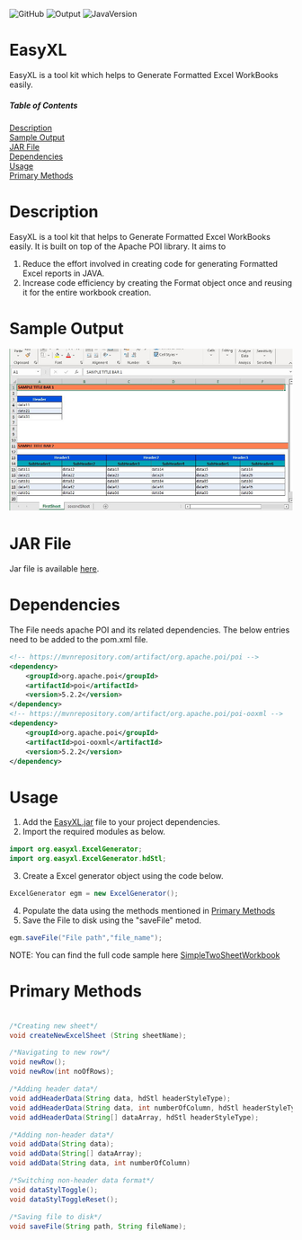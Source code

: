 ![GitHub](https://img.shields.io/github/license/leroy-merlin-br/logstash-exporter)  ![Output](https://img.shields.io/badge/Excel-xlsx-008000) ![JavaVersion](https://img.shields.io/badge/Java-%3E1.6-4A7493)


# EasyXL
EasyXL is a tool kit which helps to Generate Formatted Excel WorkBooks easily.



##### Table of Contents  

[Description](#description)  
[Sample Output](#sample-output)  
[JAR File](#jar-file)  
[Dependencies](#dependencies)  
[Usage](#usage)  
[Primary Methods](#primary-methods)  


# Description
EasyXL is a tool kit that helps to Generate Formatted Excel WorkBooks easily.
It is built on top of the Apache POI library.
It aims to 
1) Reduce the effort involved in creating code for generating Formatted Excel reports in JAVA. 
2) Increase code efficiency by creating the Format object once and reusing it for the entire workbook creation.

# Sample Output
![Sample_excel_file.JPG](https://github.com/SantoshVaramballi/EasyXL/blob/main/Sample%20outputs/Sample_excel_file.JPG)

# JAR File
Jar file is available [here](https://github.com/SantoshVaramballi/EasyXL/tree/main/EasyXL_Jars).

# Dependencies 
The File needs apache POI and its related dependencies.
The below entries need to be added to the pom.xml file.

```xml
<!-- https://mvnrepository.com/artifact/org.apache.poi/poi -->
<dependency>
    <groupId>org.apache.poi</groupId>
    <artifactId>poi</artifactId>
    <version>5.2.2</version>
</dependency>
<!-- https://mvnrepository.com/artifact/org.apache.poi/poi-ooxml -->
<dependency>
    <groupId>org.apache.poi</groupId>
    <artifactId>poi-ooxml</artifactId>
    <version>5.2.2</version>
</dependency>
```

# Usage
1) Add the [EasyXL.jar](https://github.com/SantoshVaramballi/EasyXL/tree/main/EasyXL_Jars) file to your project dependencies. 
2) Import the required modules as below. 
```java
import org.easyxl.ExcelGenerator;
import org.easyxl.ExcelGenerator.hdStl;
```

3) Create a Excel generator object using the code below.
```java
ExcelGenerator egm = new ExcelGenerator();
```
4) Populate the data using the methods mentioned in [Primary Methods](#primary-methods) 
5) Save the File to disk using the "saveFile" metod.
```java
egm.saveFile("File path","file_name");
```

NOTE: You can find the full code sample here [SimpleTwoSheetWorkbook](https://github.com/SantoshVaramballi/EasyXL/blob/main/src/main/java/org/easyxl/sample/SimpleTwoSheetWorkbook.java)


# Primary Methods
```java

/*Creating new sheet*/
void createNewExcelSheet (String sheetName);
```

```java
/*Navigating to new row*/
void newRow();
void newRow(int noOfRows);
```
```java
/*Adding header data*/
void addHeaderData(String data, hdStl headerStyleType);
void addHeaderData(String data, int numberOfColumn, hdStl headerStyleType);
void addHeaderData(String[] dataArray, hdStl headerStyleType);
```
```java
/*Adding non-header data*/
void addData(String data);
void addData(String[] dataArray);
void addData(String data, int numberOfColumn) 
```
```java
/*Switching non-header data format*/
void dataStylToggle();
void dataStylToggleReset();
```
```java
/*Saving file to disk*/
void saveFile(String path, String fileName);

```













